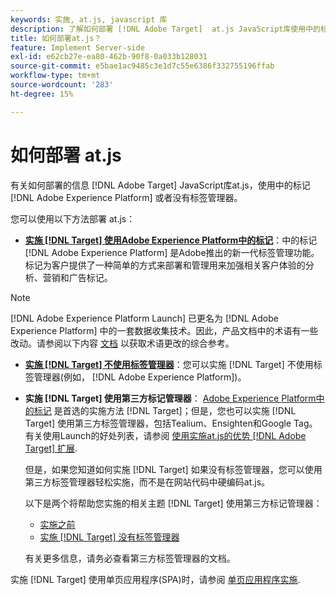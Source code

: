 ```yaml
---
keywords: 实施, at.js, javascript 库
description: 了解如何部署 [!DNL Adobe Target]  at.js JavaScript库使用中的标记 [!DNL Adobe Experience Platform] 或者没有标签管理器。
title: 如何部署at.js？
feature: Implement Server-side
exl-id: e62cb27e-ea80-462b-90f8-0a033b128031
source-git-commit: e5bae1ac9485c3e1d7c55e6386f332755196ffab
workflow-type: tm+mt
source-wordcount: '283'
ht-degree: 15%

---
```


# 如何部署 at.js

有关如何部署的信息 [!DNL Adobe Target]  JavaScript库at.js，使用中的标记 [!DNL Adobe Experience Platform] 或者没有标签管理器。

您可以使用以下方法部署 at.js：

* **[实施 [!DNL Target] 使用Adobe Experience Platform中的标记](/help/dev/implement/client-side/atjs/how-to-deployatjs/implement-target-using-adobe-launch.md)**：中的标记 [!DNL Adobe Experience Platform] 是Adobe推出的新一代标签管理功能。 标记为客户提供了一种简单的方式来部署和管理用来加强相关客户体验的分析、营销和广告标记。

>[!NOTE]
>
> [!DNL Adobe Experience Platform Launch] 已更名为 [!DNL Adobe Experience Platform] 中的一套数据收集技术。因此，产品文档中的术语有一些改动。请参阅以下内容 [文档](https://experienceleague.adobe.com/docs/experience-platform/tags/term-updates.html) 以获取术语更改的综合参考。

* **[实施 [!DNL Target] 不使用标签管理器](/help/dev/implement/client-side/atjs/how-to-deployatjs/implement-target-without-a-tag-manager.md)**：您可以实施 [!DNL Target] 不使用标签管理器(例如， [!DNL Adobe Experience Platform])。
* **实施 [!DNL Target] 使用第三方标记管理器**： [Adobe Experience Platform中的标记](/help/dev/implement/client-side/atjs/how-to-deployatjs/implement-target-using-adobe-launch.md) 是首选的实施方法 [!DNL Target]；但是，您也可以实施 [!DNL Target] 使用第三方标签管理器，包括Tealium、Ensighten和Google Tag。 有关使用Launch的好处列表，请参阅 [使用实施at.js的优势 [!DNL Adobe Target]  扩展](/help/dev/implement/client-side/atjs/how-to-deployatjs/implement-target-using-adobe-launch.md#advantages-of-implementing-atjs-using-the-target-extension).

  但是，如果您知道如何实施 [!DNL Target] 如果没有标签管理器，您可以使用第三方标签管理器轻松实施，而不是在网站代码中硬编码at.js。

  以下是两个将帮助您实施的相关主题 [!DNL Target] 使用第三方标记管理器：

   * [实施之前](/help/dev/before-implement/prepare-to-implement-target.md)
   * [实施 [!DNL Target] 没有标签管理器](/help/dev/implement/client-side/atjs/how-to-deployatjs/implement-target-without-a-tag-manager.md)

  有关更多信息，请务必查看第三方标签管理器的文档。

实施 [!DNL Target] 使用单页应用程序(SPA)时，请参阅 [单页应用程序实施](/help/dev/implement/client-side/atjs/how-to-deployatjs/target-atjs-single-page-application.md).
